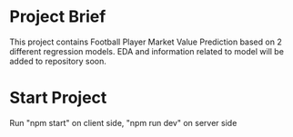 # Project Brief
This project contains Football Player Market Value Prediction based on 2 different regression models. EDA and information related to model will be added to repository soon. 

# Start Project
Run "npm start" on client side, "npm run dev" on server side

